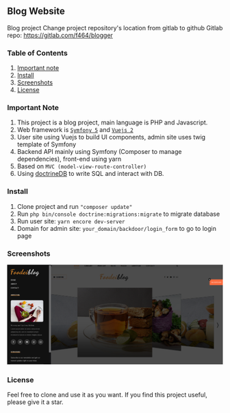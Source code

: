 ## Blog Website
Blog project
Change project repository's location from gitlab to github
Gitlab repo: https://gitlab.com/f464/blogger

### Table of Contents
1. [Important note](https://github.com/nnson0310/My_blog#important-note)
2. [Install](https://github.com/nnson0310/My_blog#install)
3. [Screenshots](https://github.com/nnson0310/My_blog#screenshots)
4. [License](https://github.com/nnson0310/My_blog#license)

### Important Note
1. This project is a blog project, main language is PHP and Javascript.
2. Web framework is [`Symfony 5`](https://symfony.com/5) and [`Vuejs 2`](https://vuejs.org/)
3. User site using Vuejs to build UI components, admin site uses twig template of Symfony
4. Backend API mainly using Symfony (Composer to manage dependencies), front-end using yarn
5. Based on `MVC (model-view-route-controller)`
6. Using [doctrineDB](https://www.doctrine-project.org/) to write SQL and interact with DB.

### Install
1. Clone project and run `"composer update"`
2. Run `php bin/console doctrine:migrations:migrate` to migrate database 
2. Run user site: `yarn encore dev-server`
3. Domain for admin site: `your_domain/backdoor/login_form` to go to login page

### Screenshots
![user-site1](https://github.com/nnson0310/My_blog/blob/develop/screenshots/user1.png)

### License
Feel free to clone and use it as you want. If you find this project useful, please give it a star.
